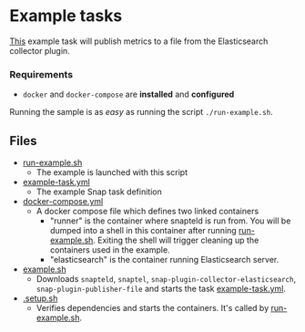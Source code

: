 # Example tasks

[This](example-task.yml) example task will publish metrics to a file
from the Elasticsearch collector plugin.  


### Requirements 
 * `docker` and `docker-compose` are **installed** and **configured** 

Running the sample is as *easy* as running the script `./run-example.sh`. 

## Files

- [run-example.sh](run-example.sh) 
    - The example is launched with this script     
- [example-task.yml](example-task.yml)
    - The example Snap task definition
- [docker-compose.yml](docker-compose.yml)
    - A docker compose file which defines two linked containers
        - "runner" is the container where snapteld is run from.  You will be dumped 
        into a shell in this container after running 
        [run-example.sh](run-example.sh).  Exiting the shell will 
        trigger cleaning up the containers used in the example.
        - "elasticsearch" is the container running Elasticsearch server. 
- [example.sh](example.sh)
    - Downloads `snapteld`, `snaptel`, `snap-plugin-collector-elasticsearch`,
    `snap-plugin-publisher-file` and starts the task 
    [example-task.yml](example-task.yml).
- [.setup.sh](.setup.sh)
    - Verifies dependencies and starts the containers.  It's called 
    by [run-example.sh](run-example.sh).
